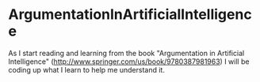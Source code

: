 # ArgumentationInArtificialIntelligence
As I start reading and learning from the book "Argumentation in Artificial Intelligence" (http://www.springer.com/us/book/9780387981963) I will be coding up what I learn to help me understand it.
